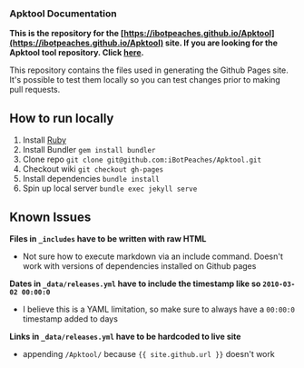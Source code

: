 ### Apktool Documentation
**This is the repository for the [https://ibotpeaches.github.io/Apktool](https://ibotpeaches.github.io/Apktool) site. If you are looking for the Apktool tool repository. Click [here](https://github.com/iBotPeaches/Apktool).**

This repository contains the files used in generating the Github Pages site. It's possible to test them locally so you can test changes prior to making pull requests.


## How to run locally
1. Install [Ruby](https://www.ruby-lang.org/en/documentation/installation/)
2. Install Bundler `gem install bundler`
3. Clone repo `git clone git@github.com:iBotPeaches/Apktool.git`
4. Checkout wiki `git checkout gh-pages`
5. Install dependencies `bundle install`
6. Spin up local server `bundle exec jekyll serve`

## Known Issues

**Files in `_includes` have to be written with raw HTML**  
 - Not sure how to execute markdown via an include command. Doesn't work with versions of dependencies installed on Github pages
 
**Dates in `_data/releases.yml` have to include the timestamp like so `2010-03-02 00:00:0`**
 - I believe this is a YAML limitation, so make sure to always have a `00:00:0` timestamp added to days
 
**Links in `_data/releases.yml` have to be hardcoded to live site**
 - appending `/Apktool/` because `{{ site.github.url }}` doesn't work